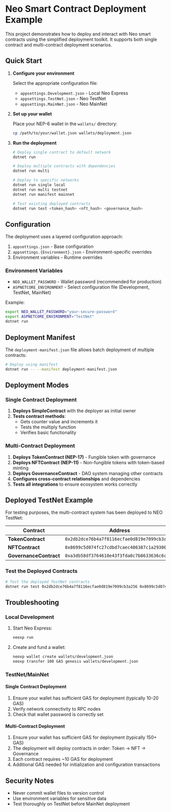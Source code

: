 # Neo Smart Contract Deployment Example

This project demonstrates how to deploy and interact with Neo smart contracts using the simplified deployment toolkit. It supports both single contract and multi-contract deployment scenarios.

## Quick Start

1. **Configure your environment**

   Select the appropriate configuration file:
   - `appsettings.Development.json` - Local Neo Express
   - `appsettings.TestNet.json` - Neo TestNet  
   - `appsettings.MainNet.json` - Neo MainNet

2. **Set up your wallet**

   Place your NEP-6 wallet in the `wallets/` directory:
   ```bash
   cp /path/to/your/wallet.json wallets/deployment.json
   ```

3. **Run the deployment**

   ```bash
   # Deploy single contract to default network
   dotnet run
   
   # Deploy multiple contracts with dependencies
   dotnet run multi
   
   # Deploy to specific networks
   dotnet run single local
   dotnet run multi testnet
   dotnet run manifest mainnet
   
   # Test existing deployed contracts
   dotnet run test <token_hash> <nft_hash> <governance_hash>
   ```

## Configuration

The deployment uses a layered configuration approach:

1. `appsettings.json` - Base configuration
2. `appsettings.{Environment}.json` - Environment-specific overrides
3. Environment variables - Runtime overrides

### Environment Variables

- `NEO_WALLET_PASSWORD` - Wallet password (recommended for production)
- `ASPNETCORE_ENVIRONMENT` - Select configuration file (Development, TestNet, MainNet)

Example:
```bash
export NEO_WALLET_PASSWORD="your-secure-password"
export ASPNETCORE_ENVIRONMENT="TestNet"
dotnet run
```

## Deployment Manifest

The `deployment-manifest.json` file allows batch deployment of multiple contracts:

```bash
# Deploy using manifest
dotnet run -- --manifest deployment-manifest.json
```

## Deployment Modes

### Single Contract Deployment
1. **Deploys SimpleContract** with the deployer as initial owner
2. **Tests contract methods**:
   - Gets counter value and increments it
   - Tests the multiply function
   - Verifies basic functionality

### Multi-Contract Deployment
1. **Deploys TokenContract (NEP-17)** - Fungible token with governance
2. **Deploys NFTContract (NEP-11)** - Non-fungible tokens with token-based minting
3. **Deploys GovernanceContract** - DAO system managing other contracts
4. **Configures cross-contract relationships** and dependencies
5. **Tests all integrations** to ensure ecosystem works correctly

## Deployed TestNet Example

For testing purposes, the multi-contract system has been deployed to NEO TestNet:

| Contract | Address | Network |
|----------|---------|---------|
| **TokenContract** | `0x2db2dce76b4a7f8116ecfae0d819e7099cb3a256` | TestNet |
| **NFTContract** | `0x8699c5d074fc27cdbd7caec486387c1a29300536` | TestNet |
| **GovernanceContract** | `0xa3db58df3764610e43f3fda0c7b8633636c6c147` | TestNet |

### Test the Deployed Contracts

```bash
# Test the deployed TestNet contracts
dotnet run test 0x2db2dce76b4a7f8116ecfae0d819e7099cb3a256 0x8699c5d074fc27cdbd7caec486387c1a29300536 0xa3db58df3764610e43f3fda0c7b8633636c6c147 testnet
```

## Troubleshooting

### Local Development

1. Start Neo Express:
   ```bash
   neoxp run
   ```

2. Create and fund a wallet:
   ```bash
   neoxp wallet create wallets/development.json
   neoxp transfer 100 GAS genesis wallets/development.json
   ```

### TestNet/MainNet

#### Single Contract Deployment
1. Ensure your wallet has sufficient GAS for deployment (typically 10-20 GAS)
2. Verify network connectivity to RPC nodes
3. Check that wallet password is correctly set

#### Multi-Contract Deployment
1. Ensure your wallet has sufficient GAS for deployment (typically 150+ GAS)
2. The deployment will deploy contracts in order: Token → NFT → Governance
3. Each contract requires ~10 GAS for deployment
4. Additional GAS needed for initialization and configuration transactions

## Security Notes

- Never commit wallet files to version control
- Use environment variables for sensitive data
- Test thoroughly on TestNet before MainNet deployment